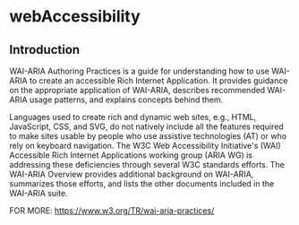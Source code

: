 # webAccessibility

## Introduction
WAI-ARIA Authoring Practices is a guide for understanding how to use WAI-ARIA to create an accessible Rich Internet Application. It provides guidance on the appropriate application of WAI-ARIA, describes recommended WAI-ARIA usage patterns, and explains concepts behind them.

Languages used to create rich and dynamic web sites, e.g., HTML, JavaScript, CSS, and SVG, do not natively include all the features required to make sites usable by people who use assistive technologies (AT) or who rely on keyboard navigation. The W3C Web Accessibility Initiative's (WAI) Accessible Rich Internet Applications working group (ARIA WG) is addressing these deficiencies through several W3C standards efforts. The WAI-ARIA Overview provides additional background on WAI-ARIA, summarizes those efforts, and lists the other documents included in the WAI-ARIA suite.

FOR MORE: https://www.w3.org/TR/wai-aria-practices/

